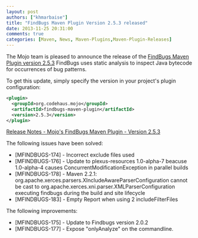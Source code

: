 ```yaml
---
layout: post
authors: ["khmarbaise"]
title: "FindBugs Maven Plugin Version 2.5.3 released"
date: 2013-11-25 20:31:00
comments: true
categories: [Maven, News, Maven-Plugins,Maven-Plugin-Releases]
---
```


The Mojo team is pleased to announce the release of the 
[FindBugs Maven Plugin version 2.5.3](http://mojo.codehaus.org/findbugs-maven-plugin/)
FindBugs uses static analysis to inspect Java bytecode for occurrences
of bug patterns.

<!-- more -->

To get this update, simply specify the version in your project's
plugin configuration:

``` xml
<plugin>
  <groupId>org.codehaus.mojo</groupId>
  <artifactId>findbugs-maven-plugin</artifactId>
  <version>2.5.3</version>
</plugin>
```

[Release Notes - Mojo's FindBugs Maven Plugin - Version 2.5.3](http://jira.codehaus.org/secure/ReleaseNote.jspa?projectId=11701&version=18737)

The following issues have been solved:

 * [MFINDBUGS-174] - Incorrect exclude files used
 * [MFINDBUGS-176] - Update to plexus-resources 1.0-alpha-7 beacuse 1.0-alpha-4 causes ConcurrentModificationException in parallel builds
 * [MFINDBUGS-178] - Maven 2.2.1: org.apache.xerces.parsers.XIncludeAwareParserConfiguration cannot be cast to org.apache.xerces.xni.parser.XMLParserConfiguration executing findbugs during the build and site lifecycle
 * [MFINDBUGS-183] - Empty Report when using 2 includeFilterFiles

The following improvements:

 * [MFINDBUGS-175] - Update to Findbugs version 2.0.2
 * [MFINDBUGS-177] - Expose "onlyAnalyze" on the commandline.


